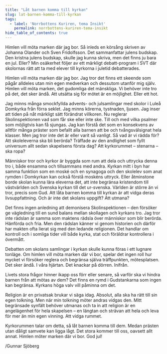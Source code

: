 ```yaml
---
title: "Låt barnen komma till kyrkan"
slug: lat-barnen-komma-till-kyrkan
tags:
  - label: 'Norrbottens Kuriren, tema Insikt'
    permalink: norrbottens-kuriren-tema-insikt
hide_table_of_contents: true
---
```

Himlen vill möta marken där jag bor. Så inleds en körsång skriven av Johanna Olander och Sven Fridolfsson. Det sammanfattar julens budskap. Den kristna julens budskap, skulle jag kunna skriva, men det finns ju bara en jul. Eller? Min osäkerhet följer av ett märkligt debatt-program i SVT där skolornas rätt att ta med elever till kyrkorna i juletid debatterades.

<!--truncate-->

Himlen vill möta marken där jag bor. Jag tror det finns ett skeende som pågår alldeles utan min egen medverkan och dessutom utanför mig själv. Himlen vill möta marken, det gudomliga det mänskliga. Vi behöver inte tro på det, det sker ändå. Att utsätta sig för mötet är en möjlighet. Eller ett hot.

Jag minns många smockfyllda advents- och julsamlingar med skolor i Luleå Domkyrka från förra seklet. Jag minns körerna, tystnaden, ljusen. Jag inser att tiden på nåt märkligt sätt förändrat villkoren. Nu reglerar Skolinspektionen vad som får ske eller inte ske. Till och med vilka psalmer som möjligtvis kan få sjungas. Jag kan förstå det som en konsekvens av alltför många präster som befallt alla barnen att be och tvångsvälsignat hela klasser. Men jag tror inte det är eller varit så vanligt. Så vad är vi rädda för? Att skoleleverna ska bli berörda? Träffade av den andlighet som fyllt universum allt sedan skapelsens första dag? Att kyrkorummet – stenarna – ska ropa? 

Människor tror och kyrkor är byggda som rum att dela och uttrycka denna tro i, både ensamma och tillsammans med andra. Kyrkan mitt i byn har samma funktion som en moské och en synagoga och den skolelev som anat rymden i Domkyrkan kan också förstå moskéns uttryck. Eller åtminstone borde skolan kunna lära eleverna det, att inte begränsa kristendom till västvärlden och Svenska kyrkan till det ur-svenska. Världen är större än vi tror, precis som Gud. Att låta barnen komma till kyrkan är att vidga deras livsuppfattning. Och är inte det skolans uppgift? Att utmana?

Det finns ingen anledning att demonisera Skolinspektionen – den försöker ge vägledning till en sund balans mellan skollagen och kyrkans tro. Jag tror inte rädslan är samma som maktens rädsla över människor som blir berörda. Hänförda och fria. Men den rädslan känner vi genom historien och därför har makten ofta lierat sig med den ledande religionen. Det handlar om kontroll och i somliga tider vill både kyrka, stat och föräldrar kontrollera i övermått.

Debatten om skolans samlingar i kyrkan skulle kunna föras i ett lugnare tonläge. Om himlen vill möta marken där vi bor, spelar det ingen roll hur mycket vi försöker reglera och begränsa själva träffpunkten, mötesplatsen. Det sker ändå. I våra hjärtan. Det knackar på dörren. Inifrån.

Livets stora frågor hinner ikapp oss förr eller senare, så varför ska vi hindra barnen från att mötas av dem? Det finns en rymd i Gudstankarna som ingen kan begränsa. Kyrkans höga valv vill påminna om det. 

Religion är en privatsak brukar vi säga idag. Absolut, alla ska ha rätt till sin egen tolkning. Men när min tolkning möter andras vidgas den. Mitt begränsade synfält behöver utmanas och ta in att religion är en angelägenhet för hela skapelsen – en längtan och strävan att hela och leva för mer än min egen vinning. Att vidga rummet.

Kyrkorummen talar om detta, så låt barnen komma till dem. Medan prästen utan dåligt samvete kan ligga lågt. Det stora kommer till oss, oavsett allt annat. Himlen möter marken där vi bor. God jul!

/Gunnar Sjöberg
